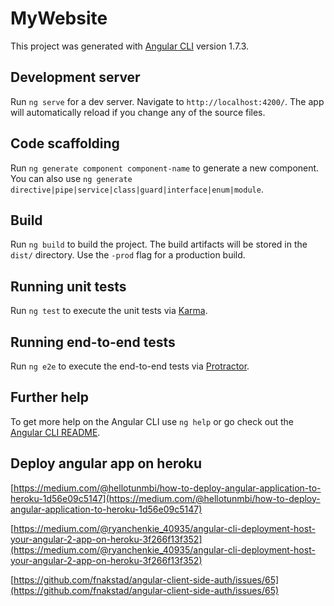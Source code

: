 # MyWebsite

This project was generated with [Angular CLI](https://github.com/angular/angular-cli) version 1.7.3.

## Development server

Run `ng serve` for a dev server. Navigate to `http://localhost:4200/`. The app will automatically reload if you change any of the source files.

## Code scaffolding

Run `ng generate component component-name` to generate a new component. You can also use `ng generate directive|pipe|service|class|guard|interface|enum|module`.

## Build

Run `ng build` to build the project. The build artifacts will be stored in the `dist/` directory. Use the `-prod` flag for a production build.

## Running unit tests

Run `ng test` to execute the unit tests via [Karma](https://karma-runner.github.io).

## Running end-to-end tests

Run `ng e2e` to execute the end-to-end tests via [Protractor](http://www.protractortest.org/).

## Further help

To get more help on the Angular CLI use `ng help` or go check out the [Angular CLI README](https://github.com/angular/angular-cli/blob/master/README.md).


## Deploy angular app on heroku
[https://medium.com/@hellotunmbi/how-to-deploy-angular-application-to-heroku-1d56e09c5147](https://medium.com/@hellotunmbi/how-to-deploy-angular-application-to-heroku-1d56e09c5147)


[https://medium.com/@ryanchenkie_40935/angular-cli-deployment-host-your-angular-2-app-on-heroku-3f266f13f352](https://medium.com/@ryanchenkie_40935/angular-cli-deployment-host-your-angular-2-app-on-heroku-3f266f13f352)


[https://github.com/fnakstad/angular-client-side-auth/issues/65](https://github.com/fnakstad/angular-client-side-auth/issues/65)
